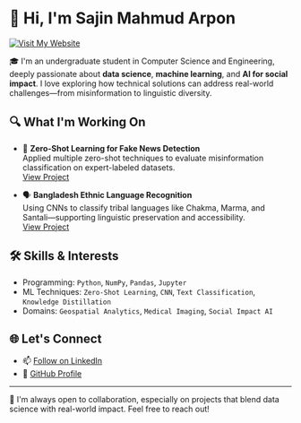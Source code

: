 <!--
**sajin2002/sajin2002** is a ✨ _special_ ✨ repository because its `README.md` (this file) appears on your GitHub profile.
-->

# 👋 Hi, I'm Sajin Mahmud Arpon
[![Visit My Website](https://img.shields.io/badge/Visit%20My%20Website-Click%20Here-419577?style=for-the-badge&logo=github)](https://sajin-mahmud-arpon.github.io/)

🎓 I'm an undergraduate student in Computer Science and Engineering, deeply passionate about **data science**, **machine learning**, and **AI for social impact**. I love exploring how technical solutions can address real-world challenges—from misinformation to linguistic diversity.

## 🔍 What I'm Working On

- 🧠 **Zero-Shot Learning for Fake News Detection**  
  Applied multiple zero-shot techniques to evaluate misinformation classification on expert-labeled datasets.  
  [View Project](https://github.com/sajin2002/Applying-Zero-Shot-for-Combating-Misinformation)

- 🗣️ **Bangladesh Ethnic Language Recognition**  
  Using CNNs to classify tribal languages like Chakma, Marma, and Santali—supporting linguistic preservation and accessibility.  
  [View Project](https://github.com/sajin2002/Bangladesh-Ethnic-Language-Recognition)

## 🛠️ Skills & Interests

- Programming: `Python`, `NumPy`, `Pandas`, `Jupyter`
- ML Techniques: `Zero-Shot Learning`, `CNN`, `Text Classification`, `Knowledge Distillation`
- Domains: `Geospatial Analytics`, `Medical Imaging`, `Social Impact AI`

## 🌐 Let's Connect

- 📫 
<a class="libutton" href="https://www.linkedin.com/comm/mynetwork/discovery-see-all?usecase=PEOPLE_FOLLOWS&followMember=sajin-mahmud-arpon" target="_blank">Follow on LinkedIn</a>
- 🧠 [GitHub Profile](https://github.com/sajin2002)

---

🚀 I'm always open to collaboration, especially on projects that blend data science with real-world impact. Feel free to reach out!
